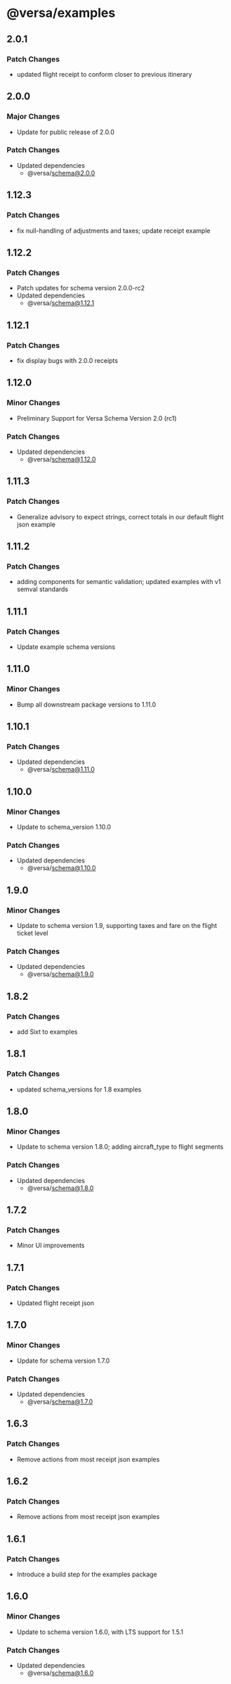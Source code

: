 # @versa/examples

## 2.0.1

### Patch Changes

- updated flight receipt to conform closer to previous itinerary

## 2.0.0

### Major Changes

- Update for public release of 2.0.0

### Patch Changes

- Updated dependencies
  - @versa/schema@2.0.0

## 1.12.3

### Patch Changes

- fix null-handling of adjustments and taxes; update receipt example

## 1.12.2

### Patch Changes

- Patch updates for schema version 2.0.0-rc2
- Updated dependencies
  - @versa/schema@1.12.1

## 1.12.1

### Patch Changes

- fix display bugs with 2.0.0 receipts

## 1.12.0

### Minor Changes

- Preliminary Support for Versa Schema Version 2.0 (rc1)

### Patch Changes

- Updated dependencies
  - @versa/schema@1.12.0

## 1.11.3

### Patch Changes

- Generalize advisory to expect strings, correct totals in our default flight json example

## 1.11.2

### Patch Changes

- adding components for semantic validation; updated examples with v1 semval standards

## 1.11.1

### Patch Changes

- Update example schema versions

## 1.11.0

### Minor Changes

- Bump all downstream package versions to 1.11.0

## 1.10.1

### Patch Changes

- Updated dependencies
  - @versa/schema@1.11.0

## 1.10.0

### Minor Changes

- Update to schema_version 1.10.0

### Patch Changes

- Updated dependencies
  - @versa/schema@1.10.0

## 1.9.0

### Minor Changes

- Update to schema version 1.9, supporting taxes and fare on the flight ticket level

### Patch Changes

- Updated dependencies
  - @versa/schema@1.9.0

## 1.8.2

### Patch Changes

- add Sixt to examples

## 1.8.1

### Patch Changes

- updated schema_versions for 1.8 examples

## 1.8.0

### Minor Changes

- Update to schema version 1.8.0; adding aircraft_type to flight segments

### Patch Changes

- Updated dependencies
  - @versa/schema@1.8.0

## 1.7.2

### Patch Changes

- Minor UI improvements

## 1.7.1

### Patch Changes

- Updated flight receipt json

## 1.7.0

### Minor Changes

- Update for schema version 1.7.0

### Patch Changes

- Updated dependencies
  - @versa/schema@1.7.0

## 1.6.3

### Patch Changes

- Remove actions from most receipt json examples

## 1.6.2

### Patch Changes

- Remove actions from most receipt json examples

## 1.6.1

### Patch Changes

- Introduce a build step for the examples package

## 1.6.0

### Minor Changes

- Update to schema version 1.6.0, with LTS support for 1.5.1

### Patch Changes

- Updated dependencies
  - @versa/schema@1.6.0
